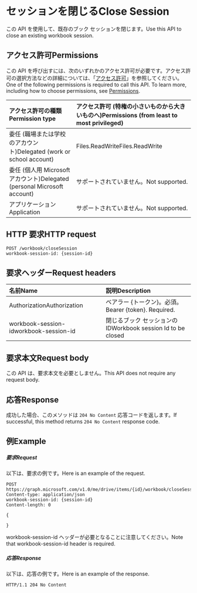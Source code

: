 # <a name="close-session"></a><span data-ttu-id="59da3-101">セッションを閉じる</span><span class="sxs-lookup"><span data-stu-id="59da3-101">Close Session</span></span>

<span data-ttu-id="59da3-102">この API を使用して、既存のブック セッションを閉じます。</span><span class="sxs-lookup"><span data-stu-id="59da3-102">Use this API to close an existing workbook session.</span></span> 

## <a name="permissions"></a><span data-ttu-id="59da3-103">アクセス許可</span><span class="sxs-lookup"><span data-stu-id="59da3-103">Permissions</span></span>
<span data-ttu-id="59da3-p101">この API を呼び出すには、次のいずれかのアクセス許可が必要です。アクセス許可の選択方法などの詳細については、「[アクセス許可](../../../concepts/permissions_reference.md)」を参照してください。</span><span class="sxs-lookup"><span data-stu-id="59da3-p101">One of the following permissions is required to call this API. To learn more, including how to choose permissions, see [Permissions](../../../concepts/permissions_reference.md).</span></span>

|<span data-ttu-id="59da3-106">アクセス許可の種類</span><span class="sxs-lookup"><span data-stu-id="59da3-106">Permission type</span></span>      | <span data-ttu-id="59da3-107">アクセス許可 (特権の小さいものから大きいものへ)</span><span class="sxs-lookup"><span data-stu-id="59da3-107">Permissions (from least to most privileged)</span></span>              |
|:--------------------|:---------------------------------------------------------|
|<span data-ttu-id="59da3-108">委任 (職場または学校のアカウント)</span><span class="sxs-lookup"><span data-stu-id="59da3-108">Delegated (work or school account)</span></span> | <span data-ttu-id="59da3-109">Files.ReadWrite</span><span class="sxs-lookup"><span data-stu-id="59da3-109">Files.ReadWrite</span></span>    |
|<span data-ttu-id="59da3-110">委任 (個人用 Microsoft アカウント)</span><span class="sxs-lookup"><span data-stu-id="59da3-110">Delegated (personal Microsoft account)</span></span> | <span data-ttu-id="59da3-111">サポートされていません。</span><span class="sxs-lookup"><span data-stu-id="59da3-111">Not supported.</span></span>    |
|<span data-ttu-id="59da3-112">アプリケーション</span><span class="sxs-lookup"><span data-stu-id="59da3-112">Application</span></span> | <span data-ttu-id="59da3-113">サポートされていません。</span><span class="sxs-lookup"><span data-stu-id="59da3-113">Not supported.</span></span> |

## <a name="http-request"></a><span data-ttu-id="59da3-114">HTTP 要求</span><span class="sxs-lookup"><span data-stu-id="59da3-114">HTTP request</span></span>
<!-- { "blockType": "ignored" } -->
```http
POST /workbook/closeSession
workbook-session-id: {session-id}
```
## <a name="request-headers"></a><span data-ttu-id="59da3-115">要求ヘッダー</span><span class="sxs-lookup"><span data-stu-id="59da3-115">Request headers</span></span>
| <span data-ttu-id="59da3-116">名前</span><span class="sxs-lookup"><span data-stu-id="59da3-116">Name</span></span>       | <span data-ttu-id="59da3-117">説明</span><span class="sxs-lookup"><span data-stu-id="59da3-117">Description</span></span>|
|:---------------|:----------|
| <span data-ttu-id="59da3-118">Authorization</span><span class="sxs-lookup"><span data-stu-id="59da3-118">Authorization</span></span>  | <span data-ttu-id="59da3-p102">ベアラー {トークン}。必須。</span><span class="sxs-lookup"><span data-stu-id="59da3-p102">Bearer {token}. Required.</span></span> |
| <span data-ttu-id="59da3-121">workbook-session-id</span><span class="sxs-lookup"><span data-stu-id="59da3-121">workbook-session-id</span></span> | <span data-ttu-id="59da3-122">閉じるブック セッションの ID</span><span class="sxs-lookup"><span data-stu-id="59da3-122">Workbook session Id to be closed</span></span> |

## <a name="request-body"></a><span data-ttu-id="59da3-123">要求本文</span><span class="sxs-lookup"><span data-stu-id="59da3-123">Request body</span></span>
<span data-ttu-id="59da3-124">この API は、要求本文を必要としません。</span><span class="sxs-lookup"><span data-stu-id="59da3-124">This API does not require any request body.</span></span>

## <a name="response"></a><span data-ttu-id="59da3-125">応答</span><span class="sxs-lookup"><span data-stu-id="59da3-125">Response</span></span>

<span data-ttu-id="59da3-126">成功した場合、このメソッドは `204 No Content` 応答コードを返します。</span><span class="sxs-lookup"><span data-stu-id="59da3-126">If successful, this method returns `204 No Content` response code.</span></span>

## <a name="example"></a><span data-ttu-id="59da3-127">例</span><span class="sxs-lookup"><span data-stu-id="59da3-127">Example</span></span>
##### <a name="request"></a><span data-ttu-id="59da3-128">要求</span><span class="sxs-lookup"><span data-stu-id="59da3-128">Request</span></span>
<span data-ttu-id="59da3-129">以下は、要求の例です。</span><span class="sxs-lookup"><span data-stu-id="59da3-129">Here is an example of the request.</span></span>
<!-- {
  "blockType": "request",
  "name": "close_excel_session"
}-->
```http
POST https://graph.microsoft.com/v1.0/me/drive/items/{id}/workbook/closeSession
Content-type: application/json
workbook-session-id: {session-id}
Content-length: 0

{

}
```

<span data-ttu-id="59da3-130">workbook-session-id ヘッダーが必要となることに注意してください。</span><span class="sxs-lookup"><span data-stu-id="59da3-130">Note that workbook-session-id header is required.</span></span> 


##### <a name="response"></a><span data-ttu-id="59da3-131">応答</span><span class="sxs-lookup"><span data-stu-id="59da3-131">Response</span></span>
<span data-ttu-id="59da3-132">以下は、応答の例です。</span><span class="sxs-lookup"><span data-stu-id="59da3-132">Here is an example of the response.</span></span> 

<!-- {
  "blockType": "response",
  "truncated": true
} -->
```http
HTTP/1.1 204 No Content
```